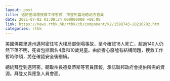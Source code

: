 ```yaml
---
layout: post
title: 邁阿密塌樓搜救工作暫停　拜登到當地晤地方官員
date: 2021-07-02 01:08:24.000000000 +08:00
link: https://news.rthk.hk/rthk/ch/component/k2/1598743-20210702.htm
categories: rthk
---
```


美國佛羅里達州邁阿密住宅大樓局部倒塌事故，至今確認18人死亡，超過140人仍然下落不明，死者包括兩名4歲和10歲兒童。由於擔心廢墟有結構問題，搜救工作暫時停頓，將在確認安全後繼續。

總統拜登到邁阿密，聽取州長德桑蒂斯等官員匯報，承諾聯邦政府會提供所需的資源。拜登又與應急人員會面。
